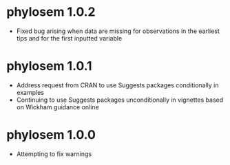 # phylosem 1.0.2

* Fixed bug arising when data are missing for observations in the earliest tips and for the first inputted variable

# phylosem 1.0.1

* Address request from CRAN to use Suggests packages conditionally in examples
* Continuing to use Suggests packages unconditionally in vignettes based on Wickham guidance online

# phylosem 1.0.0

* Attempting to fix warnings
